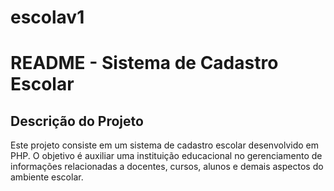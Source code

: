 # escolav1
# README - Sistema de Cadastro Escolar

## Descrição do Projeto

Este projeto consiste em um sistema de cadastro escolar desenvolvido em PHP. O objetivo é auxiliar uma instituição educacional no gerenciamento de informações relacionadas a docentes, cursos, alunos e demais aspectos do ambiente escolar.